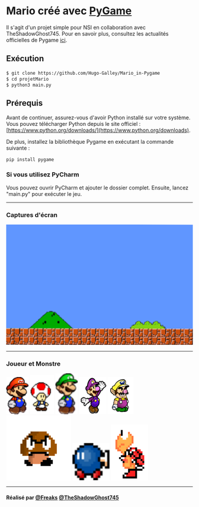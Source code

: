 # Mario créé avec [PyGame](https://www.pygame.org)

Il s'agit d'un projet simple pour NSI en collaboration avec TheShadowGhost745.
Pour en savoir plus, consultez les actualités officielles de Pygame [ici](https://www.pygame.org).

## Exécution

    $ git clone https://github.com/Hugo-Galley/Mario_in-Pygame
    $ cd projetMario
    $ python3 main.py

## Prérequis

Avant de continuer, assurez-vous d'avoir Python installé sur votre système. Vous pouvez télécharger Python depuis le site officiel : [https://www.python.org/downloads/](https://www.python.org/downloads).

De plus, installez la bibliothèque Pygame en exécutant la commande suivante :

```bash
pip install pygame

```


### Si vous utilisez PyCharm
Vous pouvez ouvrir PyCharm et ajouter le dossier complet.
Ensuite, lancez "main.py" pour exécuter le jeu.

---

### Captures d'écran

![Écran de titre](/assets/Images/backgrounds/bg.png)

---

### Joueur et Monstre

![Joueur](/assets/Images/sprites/mario2.png)
![Joueur](/assets/Images/sprites/toad.png)
![Joueur](/assets/Images/sprites/luigi.png)
![Joueur](/assets/Images/sprites/waluigi.png)
![Joueur](/assets/Images/sprites/wario.png)
![Monstre](/assets/Images/sprites/goomba.png)
![Joueur](/assets/Images/sprites/bob_omb.png)
![Monstre](/assets/Images/sprites/RedKoopa/RedKoopa1.png)

---

#### Réalisé par [@Freaks](https://github.com/Hugo-Galley) [@TheShadowGhost745](https://github.com/TheShadowGhost745)

